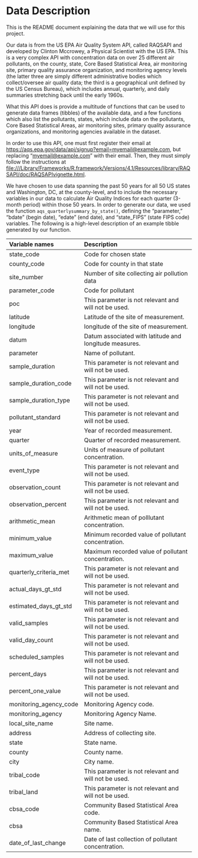 Data Description
================

This is the README document explaining the data that we will use for
this project.

Our data is from the US EPA Air Quality System API, called RAQSAPI and
developed by Clinton Mccrowey, a Physical Scientist with the US EPA.
This is a very complex API with concentration data on over 25 different
air pollutants, on the county, state, Core Based Statistical Area, air
monitoring site, primary quality assurance organization, and monitoring
agency levels (the latter three are simply different administrative
bodies which collect/oversee air quality data; the third is a
geographical unit defined by the US Census Bureau), which includes
annual, quarterly, and daily summaries stretching back until the early
1960s.

What this API does is provide a multitude of functions that can be used
to generate data frames (tibbles) of the available data, and a few
functions which also list the pollutants, states, which include data on
the pollutants, Core Based Statistical Areas, air monitoring sites,
primary quality assurance organizations, and monitoring agencies
available in the dataset.

In order to use this API, one must first register their email at
<https://aqs.epa.gov/data/api/signup?email=myemail@example.com>, but
replacing “<myemail@example.com>” with their email. Then, they must
simply follow the instructions at
<file:///Library/Frameworks/R.framework/Versions/4.1/Resources/library/RAQSAPI/doc/RAQSAPIvignette.html>.

We have chosen to use data spanning the past 50 years for all 50 US
states and Washington, DC, at the county-level, and to include the
necessary variables in our data to calculate Air Quality Indices for
each quarter (3-month period) within those 50 years. In order to
generate our data, we used the function
`aqs_quarterlysummary_by_state()`, defining the “parameter,” “bdate”
(begin date), “edate” (end date), and “state_FIPS” (state FIPS code)
variables. The following is a high-level description of an example
tibble generated by our function.

| Variable names         | Description                                            |
|:-----------------------|:-------------------------------------------------------|
| state_code             | Code for chosen state                                  |
| county_code            | Code for county in that state                          |
| site_number            | Number of site collecting air pollution data           |
| parameter_code         | Code for pollutant                                     |
| poc                    | This parameter is not relevant and will not be used.   |
| latitude               | Latitude of the site of measurement.                   |
| longitude              | longitude of the site of measurement.                  |
| datum                  | Datum associated with latitude and longitude measures. |
| parameter              | Name of pollutant.                                     |
| sample_duration        | This parameter is not relevant and will not be used.   |
| sample_duration_code   | This parameter is not relevant and will not be used.   |
| sample_duration_type   | This parameter is not relevant and will not be used.   |
| pollutant_standard     | This parameter is not relevant and will not be used.   |
| year                   | Year of recorded measurement.                          |
| quarter                | Quarter of recorded measurement.                       |
| units_of_measure       | Units of measure of pollutant concentration.           |
| event_type             | This parameter is not relevant and will not be used.   |
| observation_count      | This parameter is not relevant and will not be used.   |
| observation_percent    | This parameter is not relevant and will not be used.   |
| arithmetic_mean        | Arithmetic mean of polllutant concentration.           |
| minimum_value          | Minimum recorded value of pollutant concentration.     |
| maximum_value          | Maximum recorded value of pollutant concentration.     |
| quarterly_criteria_met | This parameter is not relevant and will not be used.   |
| actual_days_gt_std     | This parameter is not relevant and will not be used.   |
| estimated_days_gt_std  | This parameter is not relevant and will not be used.   |
| valid_samples          | This parameter is not relevant and will not be used.   |
| valid_day_count        | This parameter is not relevant and will not be used.   |
| scheduled_samples      | This parameter is not relevant and will not be used.   |
| percent_days           | This parameter is not relevant and will not be used.   |
| percent_one_value      | This parameter is not relevant and will not be used.   |
| monitoring_agency_code | Monitoring Agency code.                                |
| monitoring_agency      | Monitoring Agency Name.                                |
| local_site_name        | Site name.                                             |
| address                | Address of collecting site.                            |
| state                  | State name.                                            |
| county                 | County name.                                           |
| city                   | City name.                                             |
| tribal_code            | This parameter is not relevant and will not be used.   |
| tribal_land            | This parameter is not relevant and will not be used.   |
| cbsa_code              | Community Based Statistical Area code.                 |
| cbsa                   | Community Based Statistical Area name.                 |
| date_of_last_change    | Date of last collection of pollutant concentration.    |
